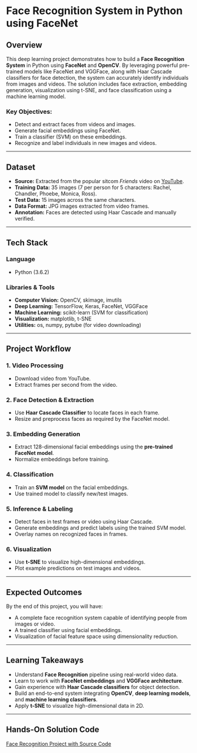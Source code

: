 # Face Recognition System in Python using FaceNet

## Overview
This deep learning project demonstrates how to build a **Face Recognition System** in Python using **FaceNet** and **OpenCV**. By leveraging powerful pre-trained models like FaceNet and VGGFace, along with Haar Cascade classifiers for face detection, the system can accurately identify individuals from images and videos. The solution includes face extraction, embedding generation, visualization using t-SNE, and face classification using a machine learning model.

### Key Objectives:
- Detect and extract faces from videos and images.
- Generate facial embeddings using FaceNet.
- Train a classifier (SVM) on these embeddings.
- Recognize and label individuals in new images and videos.

---

## Dataset

- **Source:** Extracted from the popular sitcom *Friends* video on [YouTube](https://www.youtube.com/watch?v=NzOTuh63eVs).
- **Training Data:** 35 images (7 per person for 5 characters: Rachel, Chandler, Phoebe, Monica, Ross).
- **Test Data:** 15 images across the same characters.
- **Data Format:** JPG images extracted from video frames.
- **Annotation:** Faces are detected using Haar Cascade and manually verified.

---

## Tech Stack

### Language
- Python (3.6.2)

### Libraries & Tools
- **Computer Vision:** OpenCV, skimage, imutils
- **Deep Learning:** TensorFlow, Keras, FaceNet, VGGFace
- **Machine Learning:** scikit-learn (SVM for classification)
- **Visualization:** matplotlib, t-SNE
- **Utilities:** os, numpy, pytube (for video downloading)

---

## Project Workflow

### 1. Video Processing
- Download video from YouTube.
- Extract frames per second from the video.

### 2. Face Detection & Extraction
- Use **Haar Cascade Classifier** to locate faces in each frame.
- Resize and preprocess faces as required by the FaceNet model.

### 3. Embedding Generation
- Extract 128-dimensional facial embeddings using the **pre-trained FaceNet model**.
- Normalize embeddings before training.

### 4. Classification
- Train an **SVM model** on the facial embeddings.
- Use trained model to classify new/test images.

### 5. Inference & Labeling
- Detect faces in test frames or video using Haar Cascade.
- Generate embeddings and predict labels using the trained SVM model.
- Overlay names on recognized faces in frames.

### 6. Visualization
- Use **t-SNE** to visualize high-dimensional embeddings.
- Plot example predictions on test images and videos.

---

## Expected Outcomes

By the end of this project, you will have:
- A complete face recognition system capable of identifying people from images or video.
- A trained classifier using facial embeddings.
- Visualization of facial feature space using dimensionality reduction.

---

## Learning Takeaways

- Understand **Face Recognition** pipeline using real-world video data.
- Learn to work with **FaceNet embeddings** and **VGGFace architecture**.
- Gain experience with **Haar Cascade classifiers** for object detection.
- Build an end-to-end system integrating **OpenCV**, **deep learning models**, and **machine learning classifiers**.
- Apply **t-SNE** to visualize high-dimensional data in 2D.

---

## Hands-On Solution Code
[
Face Recognition Project with Source Code](https://www.projectpro.io/project-use-case/face-recognition-python-project)
